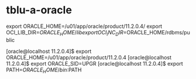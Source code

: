 # tblu-a-oracle

export ORACLE_HOME=/u01/app/oracle/product/11.2.0.4/
export OCI_LIB_DIR=$ORACLE_HOME/lib
export OCI_INC_DIR=$ORACLE_HOME/rdbms/public


[oracle@localhost 11.2.0.4]$ export ORACLE_HOME=/u01/app/oracle/product/11.2.0.4
[oracle@localhost 11.2.0.4]$ export ORACLE_SID=UPGR
[oracle@localhost 11.2.0.4]$ export PATH=$ORACLE_HOME/bin:$PATH
